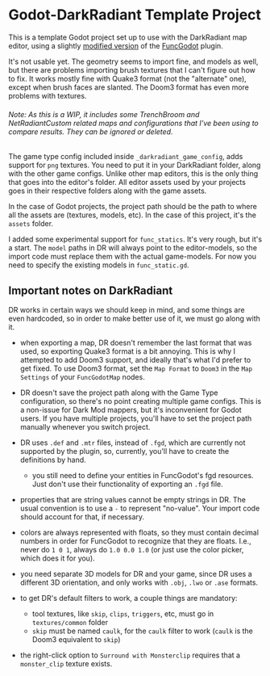 # Godot-DarkRadiant Template Project

This is a template Godot project set up to use with the DarkRadiant map editor, using a slightly [modified version](https://github.com/Skaruts/func_godot_plugin/tree/dark_radiant_support) of the [FuncGodot](https://github.com/func-godot/func_godot_plugin) plugin.

It's not usable yet. The geometry seems to import fine, and models as well, but there are problems importing brush textures that I can't figure out how to fix. It works mostly fine with Quake3 format (not the "alternate" one), except when brush faces are slanted. The Doom3 format has even more problems with textures.

###### Note: As this is a WIP, it includes some TrenchBroom and NetRadiantCustom related maps and configurations that I've been using to compare results. They can be ignored or deleted.


The game type config included inside `_darkradiant_game_config`, adds support for `png` textures. You need to put it in your DarkRadiant folder, along with the other game configs. Unlike other map editors, this is the only thing that goes into the editor's folder. All editor assets used by your projects goes in their respective folders along with the game assets.

In the case of Godot projects, the project path should be the path to where all the assets are (textures, models, etc). In the case of this project, it's the `assets` folder.

I added some experimental support for `func_statics`. It's very rough, but it's a start. The `model` paths in DR will always point to the editor-models, so the import code must replace them with the actual game-models. For now you need to specify the existing models in `func_static.gd`.


## Important notes on DarkRadiant

DR works in certain ways we should keep in mind, and some things are even hardcoded, so in order to make better use of it, we must go along with it.

- when exporting a map, DR doesn't remember the last format that was used, so exporting Quake3 format is a bit annoying. This is why I attempted to add Doom3 support, and ideally that's what I'd prefer to get fixed. To use Doom3 format, set the `Map Format` to `Doom3` in the `Map Settings` of your `FuncGodotMap` nodes.

- DR doesn't save the project path along with the Game Type configuration, so there's no point creating multiple game configs. This is a non-issue for Dark Mod mappers, but it's inconvenient for Godot users. If you have multiple projects, you'll have to set the project path manually whenever you switch project.

- DR uses `.def` and `.mtr` files, instead of `.fgd`, which are currently not supported by the plugin, so, currently, you'll have to create the definitions by hand.
	- you still need to define your entities in FuncGodot's fgd resources. Just don't use their functionality of exporting an `.fgd` file.

- properties that are string values cannot be empty strings in DR. The usual convention is to use a `-` to represent "no-value". Your import code should account for that, if necessary.

- colors are always represented with floats, so they must contain decimal numbers in order for FuncGodot to recognize that they are floats. I.e., never do `1 0 1`, always do `1.0 0.0 1.0` (or just use the color picker, which does it for you).

- you need separate 3D models for DR and your game, since DR uses a different 3D orientation, and only works with `.obj`, `.lwo` or `.ase` formats.

- to get DR's default filters to work, a couple things are mandatory:
	- tool textures, like `skip`, `clips`, `triggers`, etc, must go in `textures/common` folder
	- `skip` must be named `caulk`, for the `caulk` filter to work (`caulk` is the Doom3 equivalent to `skip`)

- the right-click option to `Surround with Monsterclip` requires that a `monster_clip` texture exists.


